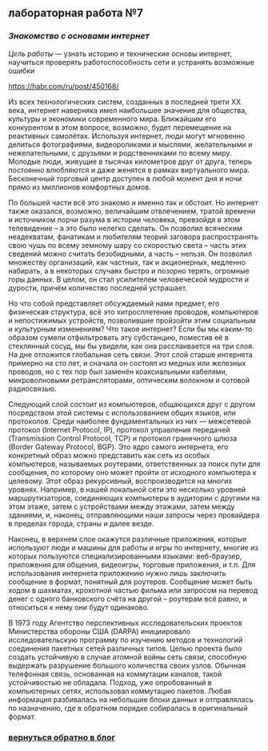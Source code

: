 ## лабораторная работа №7

### *Знакомство с основами интернет*

*Цель работы* — узнать историю и технические основы интернет, научиться проверять работоспособность сети и устранять возможные ошибки

https://habr.com/ru/post/450168/

Из всех технологических систем, созданных в последней трети
XX века, интернет наверняка имел наибольшее значение для
общества, культуры и экономики современного мира. Ближайшим
его конкурентом в этом вопросе, возможно, будет перемещение
на реактивных самолётах. Используя интернет, люди могут
мгновенно делиться фотографиями, видеороликами и мыслями,
желательными и нежелательными, с друзьями и родственниками
по всему миру. Молодые люди, живущие в тысячах километров друг
от друга, теперь постоянно влюбляются и даже женятся в рамках
виртуального мира. Бесконечный торговый центр доступен в любой
момент дня и ночи прямо из миллионов комфортных домов.

По большей части всё это знакомо и именно так и обстоит. Но
интернет также оказался, возможно, величайшим отвлечением,
тратой времени и источником порчи разума в истории
человека, превзойдя в этом телевидение – а это было нелегко
сделать. Он позволил всяческим неадекватам, фанатикам и
любителям теорий заговора распространять свою чушь по всему
земному шару со скоростью света – часть этих сведений можно
считать безобидными, а часть – нельзя. Он позволил множеству
организаций, как частных, так и акционерных, медленно набирать,
а в некоторых случаях быстро и позорно терять, огромные горы
данных. В целом, он стал усилителем человеческой мудрости и
дурости, причём количество последней устрашает.

Но что собой представляет обсуждаемый нами предмет, его
физическая структура, всё это хитросплетение проводов,
компьютеров и непостижимых устройств, позволившие
пройзойти этим социальным и культурным изменениям? Что такое
интернет? Если бы мы каким-то образом сумели отфильтровать эту
субстанцию, поместив её в стеклянный сосуд, мы бы увидели, как
она расслаивается на три слоя. На дне отложится глобальная
сеть связи. Этот слой старше интернета примерно на сто лет,
и сначала он состоял из медных или железных проводов, но с
тех пор был заменён коаксиальными кабелями, микроволновыми
ретрансляторами, оптическим волокном и сотовой радиосвязью.

Следующий слой состоит из компьютеров, общающихся друг с
другом посредством этой системы с использованием общих
языков, или протоколов. Среди наиболее фундаментальных
из них — межсетевой протокол (Internet Protocol, IP), протокол
управления передачей (Transmission Control Protocol, TCP) и протокол
граничного шлюза (Border Gateway Protocol, BGP). Это ядро самого
интернета, его конкретный образ можно представить как сеть
из особых компьютеров, называемых роутерами, ответственных
за поиск пути для сообщения, по которому оно может пройти от
исходного компьютера к целевому. Этот образ рекурсивный,
воспроизводится на многих уровнях.  Например, в нашей
локальной сети это несколько уровней маршрутизаторов,
соединяющих компьютеры в аудитории с другими на этом этаже,
затем с устройствами между этажами, затем между зданиями,
и, наконец, отправляющими наши запросы через провайдера
в пределах города, страны и далее везде.

Наконец, в верхнем слое окажутся различные приложения, которые
используют люди и машины для работы и игры по интернету, многие
из которых пользуются специализированными языками: веб-браузер,
приложения для общения, видеоигры, торговые приложения, и т.п. Для
использования интернета приложению нужно лишь заключить
сообщение в формат, понятный для роутеров. Сообщение может
быть ходом в шахматах, крохотной частью фильма или запросом на
перевод денег с одного банковского счёта на другой – роутерам
всё равно, и относиться к нему они будут одинаково.

В 1973 году Агентство перспективных исследовательских проектов Министерства обороны США (DARPA) инициировало исследовательскую программу по изучению методов и технологий соединения пакетных сетей различных типов. Целью проекта было
создать устойчивую в случае атомной войны сеть связи, способную выдержать
разрушение большого количества своих узлов. Обычная телефонная связь,
основанная на коммутации каналов, такой устойчивостью не обладала. Подход,
уже опробованный в компьютерных сетях, использовал коммутацию пакетов.
Любая информация разбивалась на небольшие блоки данных и отправлялась
по назначению, где в обратном порядке собиралась в оригинальный формат.




###            **[вернуться обратно в блог](index.md)**
